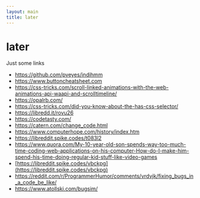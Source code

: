 ```yaml
---
layout: main
title: later
---
```


# later

Just some links

- <a href="https://github.com/pveyes/indihmm">https://github.com/pveyes/indihmm</a>
- <a href="https://www.buttoncheatsheet.com/">https://www.buttoncheatsheet.com</a>
- <a href="https://css-tricks.com/scroll-linked-animations-with-the-web-animations-api-waapi-and-scrolltimeline/">https://css-tricks.com/scroll-linked-animations-with-the-web-animations-api-waapi-and-scrolltimeline/</a>
- <a href="https://opalrb.com/">https://opalrb.com/</a>
- <a href="https://css-tricks.com/did-you-know-about-the-has-css-selector/">https://css-tricks.com/did-you-know-about-the-has-css-selector/</a>
- <a href="https://libredd.it/rovu26">https://libredd.it/rovu26</a>
- <a href="https://codetasty.com/">https://codetasty.com/</a>
- <a href="https://catern.com/change_code.html">https://catern.com/change_code.html</a>
- <a href="https://www.computerhope.com/history/index.htm">https://www.computerhope.com/history/index.htm</a>
- <a href="https://libreddit.spike.codes/t083l2">https://libreddit.spike.codes/t083l2</a>
- <a href="https://www.quora.com/My-10-year-old-son-spends-way-too-much-time-coding-web-applications-on-his-computer-How-do-I-make-him-spend-his-time-doing-regular-kid-stuff-like-video-games">https://www.quora.com/My-10-year-old-son-spends-way-too-much-time-coding-web-applications-on-his-computer-How-do-I-make-him-spend-his-time-doing-regular-kid-stuff-like-video-games</a>
- [https://libreddit.spike.codes/vbckpg](https://libreddit.spike.codes/vbckpg)
- https://reddit.com/r/ProgrammerHumor/comments/vrdvjk/fixing_bugs_in_a_code_be_like/
- https://www.atollski.com/bugsim/
